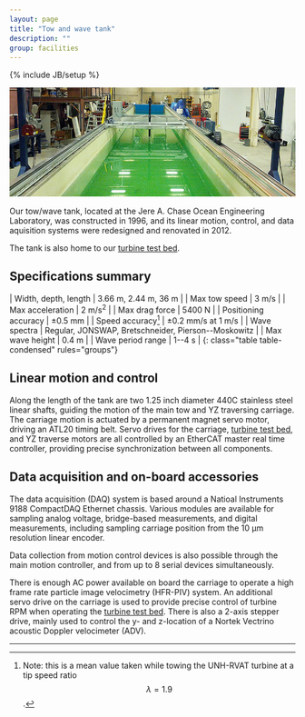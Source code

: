 ```yaml
---
layout: page
title: "Tow and wave tank"
description: ""
group: facilities
---
```

{% include JB/setup %}

![Tow/wave tank](/assets/images/tow_tank_overview.jpg)

Our tow/wave tank, located at the Jere A. Chase Ocean Engineering Laboratory, was constructed
in 1996, and its linear motion, control, and data aquisition systems were redesigned and
renovated in 2012. 

The tank is also home to our [turbine test bed](turbine-test-bed.html).

Specifications summary
----------------------

| Width, depth, length | 3.66 m, 2.44 m, 36 m |
| Max tow speed        | 3 m/s |
| Max acceleration     | 2 m/s<sup>2</sup> |
| Max drag force       | 5400 N |
| Positioning accuracy | &plusmn;0.5 mm |
| Speed accuracy[^1]   | &plusmn;0.2 mm/s at 1 m/s |
| Wave spectra         | Regular, JONSWAP, Bretschneider, Pierson--Moskowitz |
| Max wave height      | 0.4 m |
| Wave period range    | 1--4 s |
{: class="table table-condensed" rules="groups"}

[^1]: Note: this is a mean value taken while towing the UNH-RVAT turbine at a tip speed ratio $$\lambda=1.9$$.


Linear motion and control
-------------------------
Along the length of the tank are two 1.25 inch diameter 440C stainless steel linear shafts, 
guiding the motion of the
main tow and YZ traversing carriage. The carriage motion is actuated by a permanent magnet servo motor,
driving an ATL20 timing belt. Servo drives for the carriage, [turbine test bed](turbine-test-bed.html),
and YZ traverse motors
are all controlled by an EtherCAT master real time controller, providing precise synchronization between
all components.

Data acquisition and on-board accessories
-----------------------------------------
The data acquisition (DAQ) system is based around a Natioal Instruments 9188 CompactDAQ Ethernet chassis. 
Various modules are available for sampling analog voltage, bridge-based measurements, and digital measurements,
including sampling carriage position from the 10 &mu;m resolution linear encoder. 

Data collection from motion control devices is also possible through the main motion controller, 
and from up to 8 serial devices simultaneously. 

There is enough AC power available on board the carriage to operate a high frame rate particle image velocimetry 
(HFR-PIV) system.
An additional servo drive on the carriage is used to provide precise control of turbine RPM when operating the
[turbine test bed](turbine-test-bed.html). There is also a 2-axis stepper drive, mainly used to control the y- 
and z-location of a Nortek Vectrino acoustic Doppler velocimeter (ADV).

---
